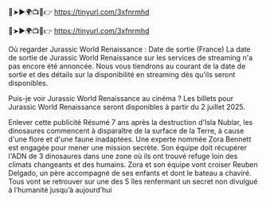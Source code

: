 🔴➤►🌍📺📱👉 https://tinyurl.com/3xfnrmhd

🔴➤►🌍📺📱👉 https://tinyurl.com/3xfnrmhd

Où regarder Jurassic World Renaissance : Date de sortie (France)
La date de sortie de Jurassic World Renaissance sur les services de streaming n'a pas encore été annoncée. Nous vous tiendrons au courant de la date de sortie et des détails sur la disponibilité en streaming dès qu'ils seront disponibles.

Puis-je voir Jurassic World Renaissance au cinéma ?
Les billets pour Jurassic World Renaissance seront disponibles à partir du 2 juillet 2025.


 Enlever cette publicité
Résumé
7 ans après la destruction d'Isla Nublar, les dinosaures commencent à disparaître de la surface de la Terre, à cause d'une flore et d'une faune inadaptées. Une experte nommée Zora Bennett est engagée pour mener une mission secrète. Son équipe doit récupérer l'ADN de 3 dinosaures dans une zone où ils ont trouvé refuge loin des climats changeants et des humains. Zora et son équipe vont croiser Reuben Delgado, un père accompagné de ses enfants et dont le bateau a chaviré. Tous vont se retrouver sur une des 5 îles renfermant un secret non divulgué à l’humanité jusqu’à aujourd’hui
